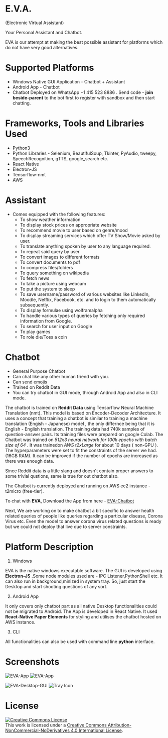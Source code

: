 # E.V.A.
(Electronic Virtual Assistant)

Your Personal Assistant and Chatbot.

EVA is our attempt at making the best possible assistant for platforms which do not have very good alternatives.

# Supported Platforms 
  - Windows Native GUI Application - Chatbot + Assistant 
  - Android App - Chatbot
  - Chatbot Deployed on WhatsApp  +1 415 523 8886 . Send code - **join beside-parent** to the bot first to register with sandbox and then start chatting.
# Frameworks, Tools and Libraries Used 
  - Python3
  - Python Libraries - Selenium, BeautifulSoup, Tkinter, PyAudio, tweepy, SpeechRecognition, gTTS, google_search etc.
  - React Native
  - Electron-JS
  - Tensorflow-nmt
  - AWS
  
# Assistant
 - Comes equipped with the following features:
    * To show weather information
    * To display stock prices on appropriate website
    * To recommend movie to user based on genre/mood
    * To display streaming services which offer TV Show/Movie asked by user.
    * To translate anything spoken by user to any language required.
    * To repeat said query by user
    * To convert images to different formats
    * To convert documents to pdf 
    * To compress files/folders
    * To query something on wikipedia
    * To fetch news
    * To take a picture using webcam
    * To put the system to sleep
    * To save username/password of various websites like LinkedIn, Moodle, Netflix, Facebook, etc. and to login to them automatically subsequently.
    * To display formulae using wolframalpha
    * To handle various types of queries by fetching only required information from Google.
    * To search for user input on Google
    * To play games
    * To role die/Toss a coin

# Chatbot
 - General Purpose Chatbot
 - Can chat like any other human friend with you.
 - Can send emojis 
 - Trained on Reddit Data
 - You can try chatbot in GUI mode, through Android App and also in CLI mode.
 
 
The chatbot is trained on **Reddit Data** using Tensorflow Neural Machine Translation (nmt). This model is based on Encoder-Decoder Architecture. It uses a concept that training a chatbot is similar to training a machine translation (Engish - Japanese) model , the only differnce being that it is English - English translation. The training data had 740k samples of question-answer pairs. Its training files were prepared on google Colab. The Chatbot was trained on *512x3 neural network for 100k epochs with batch size of 64* . It was trainedon *AWS t2xLarge* for about 10 days ( non-GPU ). The hyperparameters were set to fit the constraints of the server we had.(16GB RAM). It can be improved if the number of epochs are increased as there was enough data.

Since Reddit data is a little slang and doesn't contain proper answers to some trivial qustions, same is true for out chatbot also.

The Chatbot is currently deployed and running on AWS ec2 instance - t2micro (free-tier).

To chat with **EVA**, Download the App from here - [EVA-Chatbot
](https://drive.google.com/file/d/1texcg1mpMae6LmStEbK8IwDS_M1rKGXo/view?usp=drive_open)


Next, We are working on to make chatbot a bit specific to answer health related queries of people like queries regarding a particular disease, Corona Virus etc. Even the model to answer corona virus related questions is ready but we could not deploy that live due to server constraints.


# Platform Description

1. Windows

EVA is the native windows executable software. The GUI is developed using **Electron-JS** .Some node modules used are - IPC Listener,PythonShell etc. It can also run in background,minized in system tray. So, just start the Desktop and start shooting questions of any sort.

2. Android App

It only covers only chatbot part as all native Desktop functionalities could not be migrated to Android. The App is developed  in React Native. It used **React-Native Paper Elements** for styling and utilises the chatbot hosted on AWS instance.

3. CLI

All functionalities can  also be used with command line **python** interface.

# Screenshots
![EVA-App](https://github.com/vasusharma7/Project-EVA/blob/master/Screenshots/1.jpg)
![EVA-App](https://github.com/vasusharma7/Project-EVA/blob/master/Screenshots/2.jpg)

![EVA-Desktop-GUI](https://github.com/vasusharma7/Project-EVA/blob/master/Screenshots/3.PNG)
![Tray Icon](https://github.com/vasusharma7/Project-EVA/blob/master/Screenshots/4.png)

# License


<a rel="license" href="http://creativecommons.org/licenses/by-nc-nd/4.0/"><img alt="Creative Commons License" style="border-width:0" src="https://i.creativecommons.org/l/by-nc-nd/4.0/88x31.png" /></a><br />This work is licensed under a <a rel="license" href="http://creativecommons.org/licenses/by-nc-nd/4.0/">Creative Commons Attribution-NonCommercial-NoDerivatives 4.0 International License</a>.
 





